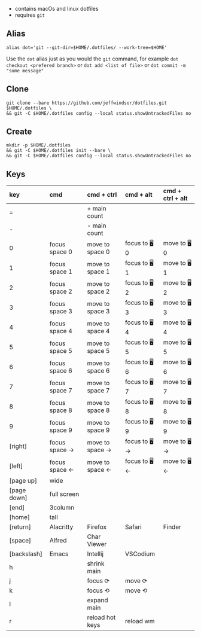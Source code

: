 * contains macOs and linux dotfiles
* requires `git`

## Alias
```
alias dot='git --git-dir=$HOME/.dotfiles/ --work-tree=$HOME'
```
Use the `dot` alias just as you would the `git` command, for example `dot checkout <prefered branch>` or `dot add <list of file>` or `dot commit -m "some message"`

## Clone

```
git clone --bare https://github.com/jeffwindsor/dotfiles.git $HOME/.dotfiles \
&& git -C $HOME/.dotfiles config --local status.showUntrackedFiles no
```

## Create

```
mkdir -p $HOME/.dotfiles
&& git -C $HOME/.dotfiles init --bare \
&& git -C $HOME/.dotfiles config --local status.showUntrackedFiles no
```

## Keys

| key         | cmd            | cmd + ctrl       | cmd + alt     | cmd + ctrl + alt |
|:------------|:---------------|:-----------------|:--------------|:-----------------|
| =           |                | + main count     |               |                  |
| -           |                | - main count     |               |                  |
| 0           | focus space 0  | move to space 0  | focus to 🖥 0  | move to 🖥 0      |
| 1           | focus space 1  | move to space 1  | focus to 🖥 1  | move to 🖥 1      |
| 2           | focus space 2  | move to space 2  | focus to 🖥 2  | move to 🖥 2      |
| 3           | focus space 3  | move to space 3  | focus to 🖥 3  | move to 🖥 3      |
| 4           | focus space 4  | move to space 4  | focus to 🖥 4  | move to 🖥 4      |
| 5           | focus space 5  | move to space 5  | focus to 🖥 5  | move to 🖥 5      |
| 6           | focus space 6  | move to space 6  | focus to 🖥 6  | move to 🖥 6      |
| 7           | focus space 7  | move to space 7  | focus to 🖥 7  | move to 🖥 7      |
| 8           | focus space 8  | move to space 8  | focus to 🖥 8  | move to 🖥 8      |
| 9           | focus space 9  | move to space 9  | focus to 🖥 9  | move to 🖥 9      |
| [right]     | focus space -> | move to space -> | focus to 🖥 -> | move to 🖥 ->     |
| [left]      | focus space <- | move to space <- | focus to 🖥 <- | move to 🖥 <-     |
| [page up]   | wide           |                  |               |                  |
| [page down] | full screen    |                  |               |                  |
| [end]       | 3column        |                  |               |                  |
| [home]      | tall           |                  |               |                  |
| [return]    | Alacritty      | Firefox          | Safari        | Finder           |
| [space]     | Alfred         | Char Viewer      |               |                  |
| [backslash] | Emacs          | Intellij         | VSCodium      |                  |
| h           |                | shrink main      |               |                  |
| j           |                | focus ⟳          | move ⟳        |                  |
| k           |                | focus ⟲          | move ⟲        |                  |
| l           |                | expand main      |               |                  |
| r           |                | reload hot keys  | reload wm     |                  |
